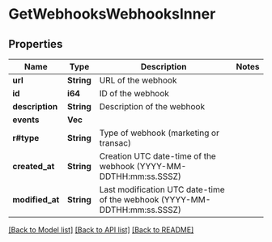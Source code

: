 # GetWebhooksWebhooksInner

## Properties

Name | Type | Description | Notes
------------ | ------------- | ------------- | -------------
**url** | **String** | URL of the webhook | 
**id** | **i64** | ID of the webhook | 
**description** | **String** | Description of the webhook | 
**events** | **Vec<String>** |  | 
**r#type** | **String** | Type of webhook (marketing or transac) | 
**created_at** | **String** | Creation UTC date-time of the webhook (YYYY-MM-DDTHH:mm:ss.SSSZ) | 
**modified_at** | **String** | Last modification UTC date-time of the webhook (YYYY-MM-DDTHH:mm:ss.SSSZ) | 

[[Back to Model list]](../README.md#documentation-for-models) [[Back to API list]](../README.md#documentation-for-api-endpoints) [[Back to README]](../README.md)


